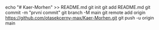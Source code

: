 echo "# Kaer-Morhen" >> README.md 
git init 
git add README.md 
git commit -m "první commit" 
git branch -M main 
git remote add origin https://github.com/otasekcerny-max/Kaer-Morhen.git
 git push -u origin main
